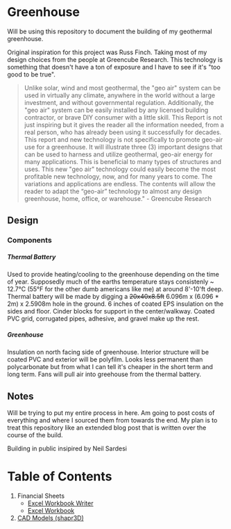 # Greenhouse

Will be using this repository to document the building of my geothermal greenhouse.

Original inspiration for this project was Russ Finch. Taking most of my design choices from the people at Greencube Research. This technology is something that doesn't have a ton of exposure and I have to see if it's "too good to be true".



> Unlike solar, wind and most geothermal, the "geo air" system can be used in virtually any climate, anywhere in the world without a large investment, and without governmental regulation. Additionally, the "geo air" system can be easily installed by any licensed building contractor, or brave DIY consumer with a little skill.
> This Report is not just inspiring but it gives the reader all the information needed, from a real person, who has already been using it successfully for decades.
> This report and new technology is not specifically to promote geo-air use for a greenhouse. It will illustrate three (3) important designs that can be used to harness and utilize geothermal, geo-air energy for many applications. This is beneficial to many types of structures and uses.
> This new "geo air" technology could easily become the most profitable new technology, now, and for many years to come. The variations and applications are endless.
> The contents will allow the reader to adapt the “geo-air” technology to almost any design greenhouse, home, office, or warehouse." - Greencube Research




 Design
------------

### Components

##### Thermal Battery

Used to provide heating/cooling to the greenhouse depending on the time of year. Supposedly much of the earths temperature stays consistenly ~ 12.7°C (55°F for the other dumb americans like me) at around 8'-10'ft deep. Thermal battery will be made by digging a ~~20x40x8.5ft~~ 6.096m x (6.096 * 2m) x 2.5908m hole in the ground. 6 inches of coated EPS insulation on the sides and floor. Cinder blocks for support in the center/walkway. Coated PVC grid, corrugated pipes, adhesive, and gravel make up the rest. 


##### Greenhouse

Insulation on north facing side of greenhouse. Interior structure will be coated PVC and exterior will be polyfilm. Looks less permanent than polycarbonate but from what I can tell it's cheaper in the short term and long term. Fans will pull air into greehouse from the thermal battery.


Notes
-------------------
Will be trying to put my entire process in here. Am going to post costs of everything and where I sourced them from towards the end. My plan is to treat this repository like an extended blog post that is written over the course of the build.

Building in public insipired by Neil Sardesi





__Table of Contents__
====================
1. Financial Sheets
	* [Excel Workbook Writer](./xlsxWriter/materials_costs_sources.py)
	* [Excel Workbook](./excelWorkbook/Material_Cost_Source.xlsx)
2. [CAD Models (shapr3D)](./cadModels)









